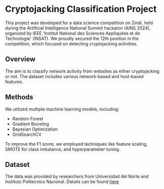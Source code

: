 # Cryptojacking Classification Project

This project was developed for a data science competition on Zindi, held during the Artificial Intelligence National Summit hackaton (AINS 2024), organized by IEEE 'Institut National des Sciences Appliquées et de Technologie' (INSAT). We proudly secured the 12th position in the competition, which focused on detecting cryptojacking activities.

## Overview

The aim is to classify network activity from websites as either cryptojacking or not. The dataset includes various network-based and host-based features.

## Methods

We utilized multiple machine learning models, including:
- Random Forest
- Gradient Boosting
- Bayesian Optimization
- GridSearchCV

To improve the F1 score, we employed techniques like feature scaling, SMOTE for class imbalance, and hyperparameter tuning.

## Dataset

The data was provided by researchers from Universidad del Norte and Instituto Politecnico Nacional. Details can be found [here](link-to-competition-source)

